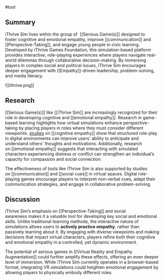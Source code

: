 #tool 
## Summary

iThrive Sim lives within the group of  [[Serious Game(s)]] designed to foster cognitive and emotional empathy, improve [[communication]] and [[Perspective-Taking]], and engage young people in civic learning. Developed by iThrive Games Foundation, this simulation-based platform provides interactive, role-playing experiences where players navigate real-world dilemmas through collaborative decision-making. By immersing players in complex social and political issues, iThrive Sim encourages deeper engagement with [[Empathy]]-driven leadership, problem-solving, and media literacy.

![[ithrive.png]]

## Research

[[Serious Game(s)]] like [[iThrive Sim]]  are increasingly recognized for their role in developing cognitive and [[emotional empathy]]. Research in game-based learning highlights how virtual simulations enhance perspective-taking by placing players in roles where they must consider different viewpoints. [studies](https://www.researchgate.net/publication/344948442_Cognitive_Load_and_Empathy_in_Serious_Games) on [[cognitive empathy]] show that structured role-play in digital environments can improve users' ability to anticipate and understand others' thoughts and motivations. Additionally, research on [[emotional empathy]] suggests that interacting with simulated characters experiencing distress or conflict can strengthen an individual’s capacity for compassion and social connection.

The effectiveness of tools like iThrive Sim is also supported by studies on [[communication]] and [[social cues]] in virtual spaces. Digital role-playing games encourage players to interpret non-verbal cues, adapt their communication strategies, and engage in collaborative problem-solving. 

## Discussion

iThrive Sim’s emphasis on [[Perspective-Taking]] and social awareness makes it a valuable tool for developing key social and emotional skills. Unlike traditional learning methods, the interactive nature of simulations allows users to **actively practice empathy**, rather than passively learning about it. By engaging with diverse viewpoints and making decisions that impact virtual characters, players refine both their cognitive and emotional empathy in a controlled, yet dynamic environment.

The potential of serious games in [[Virtual Reality and Empathy Augmentation]] could further amplify these effects, offering an even deeper level of immersion. While iThrive Sim currently operates in a browser-based format, integrating VR simulations could heighten emotional engagement by allowing players to physically embody different roles.










